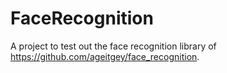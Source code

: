 # FaceRecognition
A project to test out the face recognition library of https://github.com/ageitgey/face_recognition.
